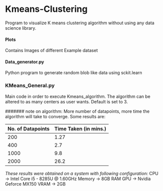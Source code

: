 # Kmeans-Clustering

Program to visualize K means clustering algorithm without using any data science library.

#### Plots 
Contains Images of different Example dataset

#### Data_generator.py
Python program to generate random blob like data using sckit.learn

### KMeans_General.py
Main code in order to execute Kmeans_algorithm.
The algorithm can be altered to as many centers as user wants. Default is set to 3.

####### note on algorithm:
More number of datapoints, more time the algorithm will take to converge. Some results are:

No. of Datapoints | Time Taken (in mins.)
------------------|-----------------------
200 | 1.27
400 | 2.7
1000 | 9.8
2000 | 26.2

*These results were obtained on a system with following configuration:*
CPU    -> Intel Core i5 - 8285U @ 1.60GHz
Memory -> 8GB RAM
GPU    -> Nvidia Geforce MX150
VRAM   -> 2GB 